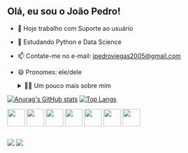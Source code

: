 ## Olá, eu sou o João Pedro!


- 🔭 Hoje trabalho com Suporte ao usuário 
- 🌱 Estudando Python e Data Science
- 📫 Contate-me no e-mail: jpedroviegas2005@gmail.com
- 😄 Pronomes: ele/dele

  <details>
  <summary>👨‍💻 Um pouco mais sobre mim</summary>

  -💬 Tenho 20 anos, vivo no Brasil e estudo bastante inglês. Possuo experiência com bancos de dados, HTML, CSS, Python, Java, JavaScript, entre outros tópicos. Atualmente, trabalho na área de suporte ao usuário e estou em busca de uma oportunidade nas áreas de Back-End, Machine Learning ou Data Science.

  -⚡ Algumas das minhas soft skills incluem comunicação, capacidade de adaptação e liderança. Gosto de ler livros e narrativas sobre programação e desenvolvimento pessoal, jogar videogame, praticar esportes e passar tempo com minha família e amigos.
  </details>

[![Anurag's GitHub stats](https://github-readme-stats.vercel.app/api?username=Jpedrooo&count_private=true&show_icons=true&theme=tokyonight)](https://github.com/anuraghazra/github-readme-stats)
[![Top Langs](https://github-readme-stats.vercel.app/api/top-langs/?username=Jpedrooo&theme=tokyonight)](https://github.com/anuraghazra/github-readme-stats)

<div>
  <img  align="center" height="40" width="40"  src="https://cdn.jsdelivr.net/gh/devicons/devicon@latest/icons/python/python-original.svg" /> 
  <img  align="center" height="40" width="40" src="https://cdn.jsdelivr.net/gh/devicons/devicon@latest/icons/javascript/javascript-original.svg" />
  <img align="center" height="40" width="40" src="https://cdn.jsdelivr.net/gh/devicons/devicon@latest/icons/htmx/htmx-original.svg" />
  <img  align="center" height="40" width="40" src="https://cdn.jsdelivr.net/gh/devicons/devicon@latest/icons/css3/css3-original.svg" />
  <img  align="center" height="40" width="40" src="https://cdn.jsdelivr.net/gh/devicons/devicon@latest/icons/java/java-original.svg" />
  <img  align="center" height="40" width="40" src="https://cdn.jsdelivr.net/gh/devicons/devicon@latest/icons/react/react-original.svg" />
  <img align="center" height="40" width="40" src="https://cdn.jsdelivr.net/gh/devicons/devicon@latest/icons/azuresqldatabase/azuresqldatabase-original.svg" />
          
          
          
</div>



##

<div>
  <a href = "mailto:jpedroviegas2005@gmail.com"><img src="https://img.shields.io/badge/-Gmail-%23333?style=for-the-badge&logo=gmail&logoColor=red" target="_blank"></a>
  <a href="https://[www.linkedin.com/in/rafaella-ballerini-45875016a](https://www.linkedin.com/in/joao-pedro-viegas-naves)" target="_blank"><img src="https://img.shields.io/badge/-LinkedIn-%230077B5?style=for-the-badge&logo=linkedin&logoColor=white" target="_blank"></a> 
</div>


